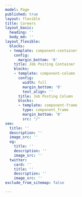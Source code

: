 ```yaml
---
model: Page
published: true
layout: flexible
title: Careers
layout_basic:
  heading: ''
  body_md: ''
layout_flexible:
  blocks:
  - template: component-container
    config:
      margin_bottom: '0'
    title: Job Posting Container
    blocks:
    - template: component-column
      config:
        width: full
        margin_bottom: '0'
        text_align: ''
      title: Job Posting Column
      blocks:
      - template: component-frame
        type: component_frame
        margin_bottom: '0'
        src: "/"
seo:
  title: ''
  description: ''
  image_src: ''
  og:
    title: ''
    description: ''
    image_src: ''
  twitter:
    card: ''
    title: ''
    description: ''
    image_src: ''
exclude_from_sitemap: false

---
```

